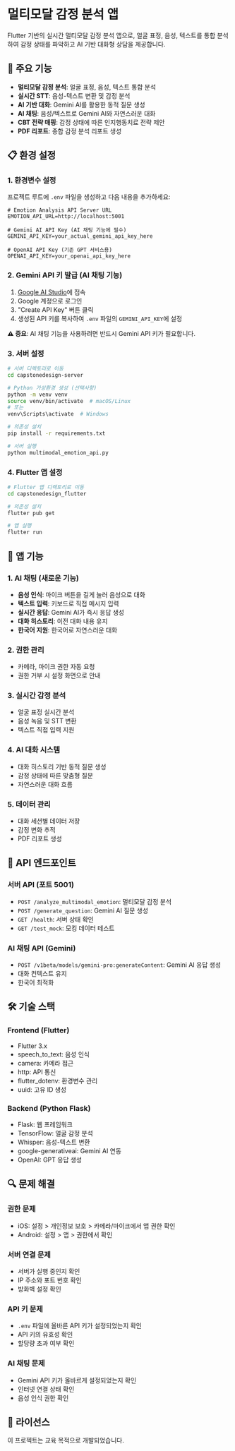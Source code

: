 # 멀티모달 감정 분석 앱

Flutter 기반의 실시간 멀티모달 감정 분석 앱으로, 얼굴 표정, 음성, 텍스트를 통합 분석하여 감정 상태를 파악하고 AI 기반 대화형 상담을 제공합니다.

## 🚀 주요 기능

- **멀티모달 감정 분석**: 얼굴 표정, 음성, 텍스트 통합 분석
- **실시간 STT**: 음성-텍스트 변환 및 감정 분석
- **AI 기반 대화**: Gemini AI를 활용한 동적 질문 생성
- **AI 채팅**: 음성/텍스트로 Gemini AI와 자연스러운 대화
- **CBT 전략 매핑**: 감정 상태에 따른 인지행동치료 전략 제안
- **PDF 리포트**: 종합 감정 분석 리포트 생성

## 📋 환경 설정

### 1. 환경변수 설정

프로젝트 루트에 `.env` 파일을 생성하고 다음 내용을 추가하세요:

```env
# Emotion Analysis API Server URL
EMOTION_API_URL=http://localhost:5001

# Gemini AI API Key (AI 채팅 기능에 필수)
GEMINI_API_KEY=your_actual_gemini_api_key_here

# OpenAI API Key (기존 GPT 서비스용)
OPENAI_API_KEY=your_openai_api_key_here
```

### 2. Gemini API 키 발급 (AI 채팅 기능)

1. [Google AI Studio](https://makersuite.google.com/app/apikey)에 접속
2. Google 계정으로 로그인
3. "Create API Key" 버튼 클릭
4. 생성된 API 키를 복사하여 `.env` 파일의 `GEMINI_API_KEY`에 설정

**⚠️ 중요**: AI 채팅 기능을 사용하려면 반드시 Gemini API 키가 필요합니다.

### 3. 서버 설정

```bash
# 서버 디렉토리로 이동
cd capstonedesign-server

# Python 가상환경 생성 (선택사항)
python -m venv venv
source venv/bin/activate  # macOS/Linux
# 또는
venv\Scripts\activate  # Windows

# 의존성 설치
pip install -r requirements.txt

# 서버 실행
python multimodal_emotion_api.py
```

### 4. Flutter 앱 설정

```bash
# Flutter 앱 디렉토리로 이동
cd capstonedesign_flutter

# 의존성 설치
flutter pub get

# 앱 실행
flutter run
```

## 📱 앱 기능

### 1. AI 채팅 (새로운 기능)
- **음성 인식**: 마이크 버튼을 길게 눌러 음성으로 대화
- **텍스트 입력**: 키보드로 직접 메시지 입력
- **실시간 응답**: Gemini AI가 즉시 응답 생성
- **대화 히스토리**: 이전 대화 내용 유지
- **한국어 지원**: 한국어로 자연스러운 대화

### 2. 권한 관리
- 카메라, 마이크 권한 자동 요청
- 권한 거부 시 설정 화면으로 안내

### 3. 실시간 감정 분석
- 얼굴 표정 실시간 분석
- 음성 녹음 및 STT 변환
- 텍스트 직접 입력 지원

### 4. AI 대화 시스템
- 대화 히스토리 기반 동적 질문 생성
- 감정 상태에 따른 맞춤형 질문
- 자연스러운 대화 흐름

### 5. 데이터 관리
- 대화 세션별 데이터 저장
- 감정 변화 추적
- PDF 리포트 생성

## 🔧 API 엔드포인트

### 서버 API (포트 5001)

- `POST /analyze_multimodal_emotion`: 멀티모달 감정 분석
- `POST /generate_question`: Gemini AI 질문 생성
- `GET /health`: 서버 상태 확인
- `GET /test_mock`: 모킹 데이터 테스트

### AI 채팅 API (Gemini)

- `POST /v1beta/models/gemini-pro:generateContent`: Gemini AI 응답 생성
- 대화 컨텍스트 유지
- 한국어 최적화

## 🛠️ 기술 스택

### Frontend (Flutter)
- Flutter 3.x
- speech_to_text: 음성 인식
- camera: 카메라 접근
- http: API 통신
- flutter_dotenv: 환경변수 관리
- uuid: 고유 ID 생성

### Backend (Python Flask)
- Flask: 웹 프레임워크
- TensorFlow: 얼굴 감정 분석
- Whisper: 음성-텍스트 변환
- google-generativeai: Gemini AI 연동
- OpenAI: GPT 응답 생성

## 🔍 문제 해결

### 권한 문제
- iOS: 설정 > 개인정보 보호 > 카메라/마이크에서 앱 권한 확인
- Android: 설정 > 앱 > 권한에서 확인

### 서버 연결 문제
- 서버가 실행 중인지 확인
- IP 주소와 포트 번호 확인
- 방화벽 설정 확인

### API 키 문제
- `.env` 파일에 올바른 API 키가 설정되었는지 확인
- API 키의 유효성 확인
- 할당량 초과 여부 확인

### AI 채팅 문제
- Gemini API 키가 올바르게 설정되었는지 확인
- 인터넷 연결 상태 확인
- 음성 인식 권한 확인

## 📄 라이선스

이 프로젝트는 교육 목적으로 개발되었습니다. 